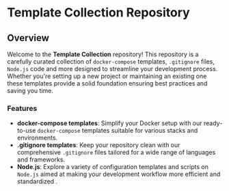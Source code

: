 # Template Collection Repository

## Overview

Welcome to the **Template Collection** repository! This repository is a carefully curated collection of `docker-compose` templates, `.gitignore` files, `Node.js` code and more designed to streamline your development process. Whether you're setting up a new project or maintaining an existing one these templates provide a solid foundation ensuring best practices and saving you time.

### Features

* **docker-compose templates**: Simplify your Docker setup with our ready-to-use `docker-compose` templates suitable for various stacks and environments.
* **.gitignore templates**: Keep your repository clean with our comprehensive `.gitignore` files tailored for a wide range of languages and frameworks.
* **Node.js**: Explore a variety of configuration templates and scripts on `Node.js` aimed at making your development workflow more efficient and standardized .
